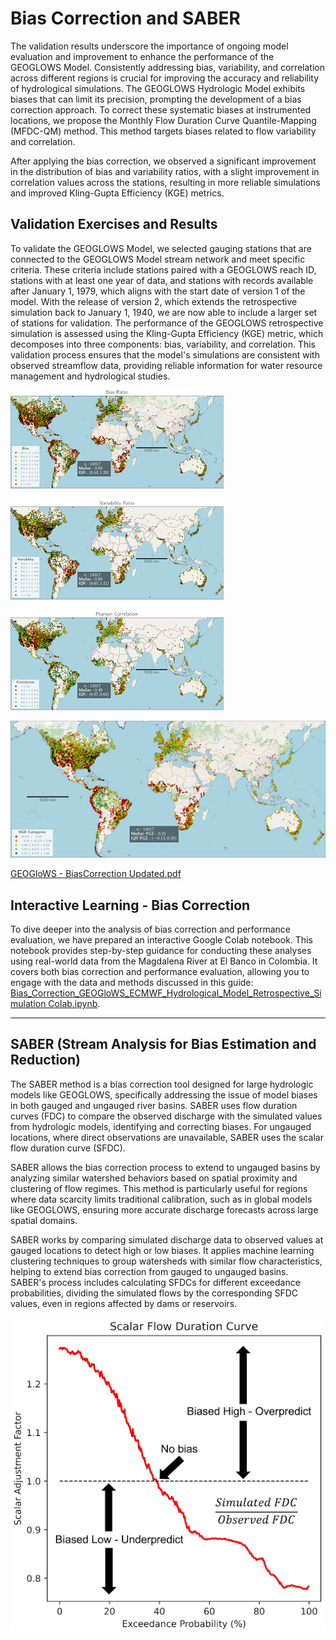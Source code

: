 # Bias Correction and SABER

The validation results underscore the importance of ongoing model evaluation and improvement to enhance the performance of the GEOGLOWS Model. Consistently addressing bias, variability, and correlation across different regions is crucial for improving the accuracy and reliability of hydrological simulations. The GEOGLOWS Hydrologic Model exhibits biases that can limit its precision, prompting the development of a bias correction approach. To correct these systematic biases at instrumented locations, we propose the Monthly Flow Duration Curve Quantile-Mapping (MFDC-QM) method. This method targets biases related to flow variability and correlation.

After applying the bias correction, we observed a significant improvement in the distribution of bias and variability ratios, with a slight improvement in correlation values across the stations, resulting in more reliable simulations and improved Kling-Gupta Efficiency (KGE) metrics.

## Validation Exercises and Results

To validate the GEOGLOWS Model, we selected gauging stations that are connected to the GEOGLOWS Model stream network and meet specific criteria. These criteria include stations paired with a GEOGLOWS reach ID, stations with at least one year of data, and stations with records available after January 1, 1979, which aligns with the start date of version 1 of the model. With the release of version 2, which extends the retrospective simulation back to January 1, 1940, we are now able to include a larger set of stations for validation. The performance of the GEOGLOWS retrospective simulation is assessed using the Kling-Gupta Efficiency (KGE) metric, which decomposes into three components: bias, variability, and correlation. This validation process ensures that the model's simulations are consistent with observed streamflow data, providing reliable information for water resource management and hydrological studies.

![bias-correction](bias-metrics.png)

![kge-metrics](kge2.png)


[GEOGloWS - BiasCorrection Updated.pdf](https://drive.google.com/file/d/1voFzujDRYzeacfhB5lTUboIUu3fqIvQZ/view?usp=sharing)

## Interactive Learning - Bias Correction

To dive deeper into the analysis of bias correction and performance evaluation, we have prepared an interactive Google Colab notebook. This notebook provides step-by-step guidance for conducting these analyses using real-world data from the Magdalena River at El Banco in Colombia. It covers both bias correction and performance evaluation, allowing you to engage with the data and methods discussed in this guide: [Bias_Correction_GEOGloWS_ECMWF_Hydrological_Model_Retrospective_Simulation Colab.ipynb](https://colab.research.google.com/drive/1_TGLCuq8l0M30mpOjXQ6ip2ROgOtWwfy?usp=sharing).

---

## SABER (Stream Analysis for Bias Estimation and Reduction)

The SABER method is a bias correction tool designed for large hydrologic models like GEOGLOWS, specifically addressing the issue of model biases in both gauged and ungauged river basins. SABER uses flow duration curves (FDC) to compare the observed discharge with the simulated values from hydrologic models, identifying and correcting biases. For ungauged locations, where direct observations are unavailable, SABER uses the scalar flow duration curve (SFDC).

SABER allows the bias correction process to extend to ungauged basins by analyzing similar watershed behaviors based on spatial proximity and clustering of flow regimes. This method is particularly useful for regions where data scarcity limits traditional calibration, such as in global models like GEOGLOWS, ensuring more accurate discharge forecasts across large spatial domains.

SABER works by comparing simulated discharge data to observed values at gauged locations to detect high or low biases. It applies machine learning clustering techniques to group watersheds with similar flow characteristics, helping to extend bias correction from gauged to ungauged basins. SABER's process includes calculating SFDCs for different exceedance probabilities, dividing the simulated flows by the corresponding SFDC values, even in regions affected by dams or reservoirs.

![saber](saber.png)
